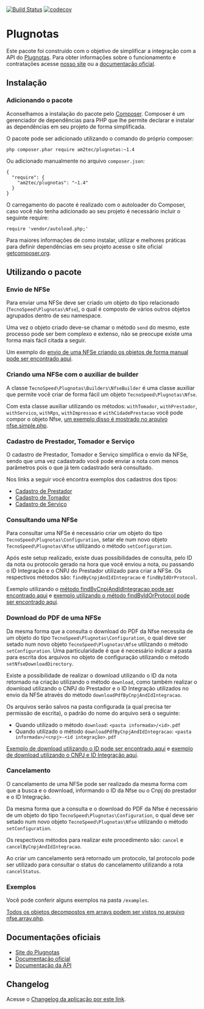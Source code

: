 [![Build Status](https://travis-ci.org/tecnospeed/plugnotas-php.svg?branch=master)](https://travis-ci.org/tecnospeed/plugnotas-php) [![codecov](https://codecov.io/gh/tecnospeed/plugnotas-php/branch/master/graph/badge.svg)](https://codecov.io/gh/tecnospeed/plugnotas-php)

# Plugnotas

Este pacote foi construído com o objetivo de simplificar a integração com a API do [Plugnotas](https://plugnotas.com.br).
Para obter informações sobre o funcionamento e contratações acesse [nosso site](https://plugnotas.com.br) ou a [documentação oficial](https://atendimento.tecnospeed.com.br/hc/pt-br/categories/360001354313-Plugnotas).

## Instalação

### Adicionando o pacote

Aconselhamos a instalação do pacote pelo [Composer](https://getcomposer.org). Composer é um gerenciador de dependências para PHP que lhe permite declarar e instalar as dependências em seu projeto de forma simplificada.

O pacote pode ser adicionado utilizando o comando do próprio composer:

```
php composer.phar require am2tec/plugnotas:~1.4
```

Ou adicionado manualmente no arquivo `composer.json`:

```
{
  "require": {
    "am2tec/plugnotas": "~1.4"
  }
}
```

O carregamento do pacote é realizado com o autoloader do Composer, caso você não tenha adicionado ao seu projeto é necessário incluir o seguinte require:

```
require 'vendor/autoload.php;'
```

Para maiores informações de como instalar, utilizar e melhores práticas para definir dependências em seu projeto acesse o site oficial [getcomposer.org](https://getcomposer.org).

## Utilizando o pacote

### Envio de NFSe

Para enviar uma NFSe deve ser criado um objeto do tipo relacionado (`TecnoSpeed\Plugnotas\Nfse`), o qual é composto de vários outros objetos agrupados dentro de seu namespace.

Uma vez o objeto criado deve-se chamar o método `send` do mesmo, este processo pode ser bem complexo e extenso, não se preocupe existe uma forma mais fácil citada a seguir.

Um exemplo do [envio de uma NFSe criando os objetos de forma manual pode ser encontrado aqui](https://github.com/tecnospeed/plugnotas-php/blob/master/examples/nfse.full.php).

### Criando uma NFSe com o auxiliar de builder

A classe `TecnoSpeed\Plugnotas\Builders\NfseBuilder` é uma classe auxiliar que permite você criar de forma fácil um objeto `TecnoSpeed\Plugnotas\Nfse`.

Com esta classe auxiliar utilizando os métodos: `withTomador`, `withPrestador`, `withServico`, `withRps`, `withImpressao` e `withCidadePrestacao` você pode compor o objeto Nfse, [um exemplo disso é mostrado no arquivo nfse.simple.php](https://github.com/tecnospeed/plugnotas-php/blob/master/examples/nfse.simple.php).

### Cadastro de Prestador, Tomador e Serviço

O cadastro de Prestador, Tomador e Serviço simplifica o envio da NFSe, sendo que uma vez cadastrado você pode enviar a nota com menos parâmetros pois o que já tem cadastrado será consultado.

Nos links a seguir você encontra exemplos dos cadastros dos tipos:

- [Cadastro de Prestador](https://github.com/tecnospeed/plugnotas-php/blob/master/examples/nfse.prestador.create.php)
- [Cadastro de Tomador](https://github.com/tecnospeed/plugnotas-php/blob/master/examples/nfse.tomador.create.php)
- [Cadastro de Serviço](https://github.com/tecnospeed/plugnotas-php/blob/master/examples/nfse.servico.create.php)

### Consultando uma NFSe

Para consultar uma NFSe é necessário criar um objeto do tipo `TecnoSpeed\Plugnotas\Configuration`, setar ele num novo objeto `TecnoSpeed\Plugnotas\Nfse` utilizando o método `setConfiguration`.

Após este setup realizado, existe duas possibilidades de consulta, pelo ID da nota ou protocolo gerado na hora que você enviou a nota, ou passando o ID Integração e o CNPJ do Prestador utilizado para criar a NFSe. Os respectivos métodos são: `findByCnpjAndIdIntegracao` e `findByIdOrProtocol`.

Exemplo utilizando o [método findByCnpjAndIdIntegracao pode ser encontrado aqui](https://github.com/tecnospeed/plugnotas-php/blob/master/examples/nfse.consulta.cnpjId.php) e [exemplo utilizando o método findByIdOrProtocol pode ser encontrado aqui](https://github.com/tecnospeed/plugnotas-php/blob/master/examples/nfse.consulta.cnpjId.php).

### Download do PDF de uma NFSe

Da mesma forma que a consulta o download do PDF da Nfse necessita de um objeto do tipo `TecnoSpeed\Plugnotas\Configuration`, o qual deve ser setado num novo objeto `TecnoSpeed\Plugnotas\Nfse` utilizando o método `setConfiguration`.
Uma particularidade é que é necessário indicar a pasta para escrita dos arquivos no objeto de configuração utilizando o método `setNfseDownloadDirectory`.

Existe a possibilidade de realizar o download utilizando o ID da nota retornado na criação utilizando o método `download`, como também realizar o download utilizando o CNPJ do Prestador e o ID Integração utilizados no envio da NFSe através do método `downloadPdfByCnpjAndIdIntegracao`.

Os arquivos serão salvos na pasta configurada (a qual precisa ter permissão de escrita), o padrão do nome do arquivo será o seguinte:

- Quando utilizado o método `download`: `<pasta informada>/<id>.pdf`
- Quando utilizado o método `downloadPdfByCnpjAndIdIntegracao`: `<pasta informada>/<cnpj>-<id integração>.pdf`

[Exemplo de download utilizando o ID pode ser encontrado aqui](https://github.com/tecnospeed/plugnotas-php/blob/master/examples/nfse.download.php) e [exemplo de download utilizando o CNPJ e ID Integração aqui](https://github.com/tecnospeed/plugnotas-php/blob/master/examples/nfse.download.cnpjId.php).

### Cancelamento

O cancelamento de uma NFSe pode ser realizado da mesma forma com que a busca e o download, informando o ID da Nfse ou o Cnpj do prestador e o ID Integração.

Da mesma forma que a consulta e o download do PDF da Nfse é necessário de um objeto do tipo `TecnoSpeed\Plugnotas\Configuration`, o qual deve ser setado num novo objeto `TecnoSpeed\Plugnotas\Nfse` utilizando o método `setConfiguration`.

Os respectivos métodos para realizar este procedimento são: `cancel` e `cancelByCnpjAndIdIntegracao`.

Ao criar um cancelamento será retornado um protocolo, tal protocolo pode ser utilizado para consultar o status do cancelamento utilizando a rota `cancelStatus`.

### Exemplos

Você pode conferir alguns exemplos na pasta `/examples`.

[Todos os objetos decompostos em arrays podem ser vistos no arquivo nfse.array.php](https://github.com/tecnospeed/plugnotas-php/blob/master/examples/nfse.array.php).

## Documentações oficiais

- [Site do Plugnotas](https://plugnotas.com.br/)
- [Documentação oficial](https://atendimento.tecnospeed.com.br/hc/pt-br/categories/360001354313-Plugnotas)
- [Documentação da API](https://docs.plugnotas.com.br/)

## Changelog

Acesse o [Changelog da aplicação por este link](https://github.com/tecnospeed/plugnotas-php/blob/master/CHANGELOG.md).
